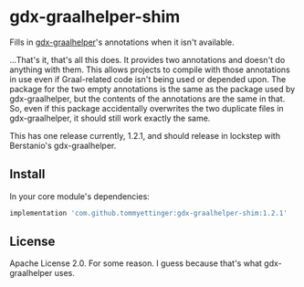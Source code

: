 # gdx-graalhelper-shim
Fills in [gdx-graalhelper](https://github.com/Berstanio/gdx-graalhelper)'s annotations when it isn't available.

...That's it, that's all this does. It provides two annotations and doesn't do anything with
them. This allows projects to compile with those annotations in use even if Graal-related code
isn't being used or depended upon. The package for the two empty annotations is the same as the
package used by gdx-graalhelper, but the contents of the annotations are the same in that. So,
even if this package accidentally overwrites the two duplicate files in gdx-graalhelper, it 
should still work exactly the same.

This has one release currently, 1.2.1, and should release in lockstep with Berstanio's gdx-graalhelper.

## Install

In your core module's dependencies:

```groovy
implementation 'com.github.tommyettinger:gdx-graalhelper-shim:1.2.1'
```

## License
Apache License 2.0. For some reason. I guess because that's what gdx-graalhelper uses.